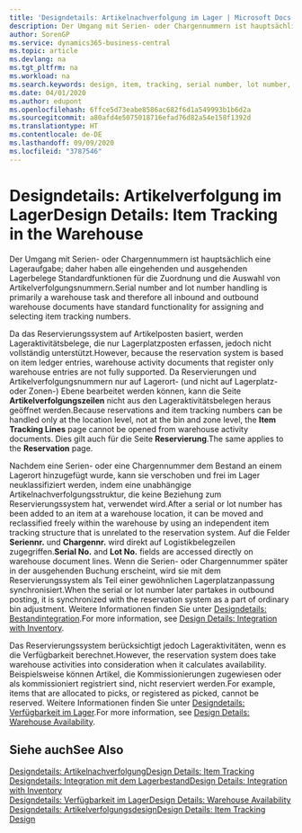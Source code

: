 ```yaml
---
title: 'Designdetails: Artikelnachverfolgung im Lager | Microsoft Docs'
description: Der Umgang mit Serien- oder Chargennummern ist hauptsächlich eine Lageraufgabe; daher haben alle eingehenden und ausgehenden Lagerbelege Standardfunktionen für die Zuordnung und die Auswahl von Artikelverfolgungsnummern. Da das Reservierungssystem auf Artikelposten basiert, werden Lageraktivitätsbelege, die nur Lagerplatzposten erfassen, jedoch nicht vollständig unterstützt.
author: SorenGP
ms.service: dynamics365-business-central
ms.topic: article
ms.devlang: na
ms.tgt_pltfrm: na
ms.workload: na
ms.search.keywords: design, item, tracking, serial number, lot number, outbound documents
ms.date: 04/01/2020
ms.author: edupont
ms.openlocfilehash: 6ffce5d73eabe8586ac682f6d1a549993b1b6d2a
ms.sourcegitcommit: a80afd4e5075018716efad76d82a54e158f1392d
ms.translationtype: HT
ms.contentlocale: de-DE
ms.lasthandoff: 09/09/2020
ms.locfileid: "3787546"
---
```

# <a name="design-details-item-tracking-in-the-warehouse"></a><span data-ttu-id="a017e-104">Designdetails: Artikelverfolgung im Lager</span><span class="sxs-lookup"><span data-stu-id="a017e-104">Design Details: Item Tracking in the Warehouse</span></span>
<span data-ttu-id="a017e-105">Der Umgang mit Serien- oder Chargennummern ist hauptsächlich eine Lageraufgabe; daher haben alle eingehenden und ausgehenden Lagerbelege Standardfunktionen für die Zuordnung und die Auswahl von Artikelverfolgungsnummern.</span><span class="sxs-lookup"><span data-stu-id="a017e-105">Serial number and lot number handling is primarily a warehouse task and therefore all inbound and outbound warehouse documents have standard functionality for assigning and selecting item tracking numbers.</span></span>  

<span data-ttu-id="a017e-106">Da das Reservierungssystem auf Artikelposten basiert, werden Lageraktivitätsbelege, die nur Lagerplatzposten erfassen, jedoch nicht vollständig unterstützt.</span><span class="sxs-lookup"><span data-stu-id="a017e-106">However, because the reservation system is based on item ledger entries, warehouse activity documents that register only warehouse entries are not fully supported.</span></span> <span data-ttu-id="a017e-107">Da Reservierungen und Artikelverfolgungsnummern nur auf Lagerort- (und nicht auf Lagerplatz- oder Zonen-) Ebene bearbeitet werden können, kann die Seite **Artikelverfolgungszeilen** nicht aus den Lageraktivitätsbelegen heraus geöffnet werden.</span><span class="sxs-lookup"><span data-stu-id="a017e-107">Because reservations and item tracking numbers can be handled only at the location level, not at the bin and zone level, the **Item Tracking Lines** page cannot be opened from warehouse activity documents.</span></span> <span data-ttu-id="a017e-108">Dies gilt auch für die Seite **Reservierung**.</span><span class="sxs-lookup"><span data-stu-id="a017e-108">The same applies to the **Reservation** page.</span></span>  

<span data-ttu-id="a017e-109">Nachdem eine Serien- oder eine Chargennummer dem Bestand an einem Lagerort hinzugefügt wurde, kann sie verschoben und frei im Lager neuklassifiziert werden, indem eine unabhängige Artikelnachverfolgungsstruktur, die keine Beziehung zum Reservierungssystem hat, verwendet wird.</span><span class="sxs-lookup"><span data-stu-id="a017e-109">After a serial or lot number has been added to an item at a warehouse location, it can be moved and reclassified freely within the warehouse by using an independent item tracking structure that is unrelated to the reservation system.</span></span> <span data-ttu-id="a017e-110">Auf die Felder **Seriennr.** und **Chargennr.** wird direkt auf Logistikbelegzeilen zugegriffen.</span><span class="sxs-lookup"><span data-stu-id="a017e-110">**Serial No.** and **Lot No.** fields are accessed directly on warehouse document lines.</span></span> <span data-ttu-id="a017e-111">Wenn die Serien- oder Chargennummer später in der ausgehenden Buchung erscheint, wird sie mit dem Reservierungssystem als Teil einer gewöhnlichen Lagerplatzanpassung synchronisiert.</span><span class="sxs-lookup"><span data-stu-id="a017e-111">When the serial or lot number later partakes in outbound posting, it is synchronized with the reservation system as a part of ordinary bin adjustment.</span></span> <span data-ttu-id="a017e-112">Weitere Informationen finden Sie unter [Designdetails: Bestandintegration](design-details-integration-with-inventory.md).</span><span class="sxs-lookup"><span data-stu-id="a017e-112">For more information, see [Design Details: Integration with Inventory](design-details-integration-with-inventory.md).</span></span>  

<span data-ttu-id="a017e-113">Das Reservierungssystem berücksichtigt jedoch Lageraktivitäten, wenn es die Verfügbarkeit berechnet.</span><span class="sxs-lookup"><span data-stu-id="a017e-113">However, the reservation system does take warehouse activities into consideration when it calculates availability.</span></span> <span data-ttu-id="a017e-114">Beispielsweise können Artikel, die Kommissionierungen zugewiesen oder als kommissioniert registriert sind, nicht reserviert werden.</span><span class="sxs-lookup"><span data-stu-id="a017e-114">For example, items that are allocated to picks, or registered as picked, cannot be reserved.</span></span> <span data-ttu-id="a017e-115">Weitere Informationen finden Sie unter [Designdetails: Verfügbarkeit im Lager](design-details-availability-in-the-warehouse.md).</span><span class="sxs-lookup"><span data-stu-id="a017e-115">For more information, see [Design Details: Warehouse Availability](design-details-availability-in-the-warehouse.md).</span></span>

## <a name="see-also"></a><span data-ttu-id="a017e-116">Siehe auch</span><span class="sxs-lookup"><span data-stu-id="a017e-116">See Also</span></span>  
[<span data-ttu-id="a017e-117">Designdetails: Artikelnachverfolgung</span><span class="sxs-lookup"><span data-stu-id="a017e-117">Design Details: Item Tracking</span></span>](design-details-item-tracking.md)  
[<span data-ttu-id="a017e-118">Designdetails: Integration mit dem Lagerbestand</span><span class="sxs-lookup"><span data-stu-id="a017e-118">Design Details: Integration with Inventory</span></span>](design-details-integration-with-inventory.md)  
[<span data-ttu-id="a017e-119">Designdetails: Verfügbarkeit im Lager</span><span class="sxs-lookup"><span data-stu-id="a017e-119">Design Details: Warehouse Availability</span></span>](design-details-availability-in-the-warehouse.md)  
[<span data-ttu-id="a017e-120">Designdetails: Artikelverfolgungsdesign</span><span class="sxs-lookup"><span data-stu-id="a017e-120">Design Details: Item Tracking Design</span></span>](design-details-item-tracking-design.md)
